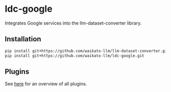 # ldc-google
Integrates Google services into the llm-dataset-converter library.


## Installation

```bash
pip install git+https://github.com/waikato-llm/llm-dataset-converter.git
pip install git+https://github.com/waikato-llm/ldc-google.git
```

## Plugins

See [here](plugins/README.md) for an overview of all plugins.

